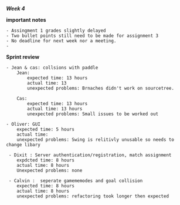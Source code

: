 ***Week 4***

**important notes**

    - Assingment 1 grades slightly delayed
    - Two bullet points still need to be made for assignment 3
    - No deadline for next week nor a meeting.
    - 
    
**Sprint review**

    - Jean & cas: collsions with paddle
        Jean: 
            expected time: 13 hours
            actual time: 13 
            unexpected problems: Brnaches didn't work on sourcetree.
        
        Cas:
            expected time: 13 hours
            actual time: 13 hours
            unexpected problems: Small issues to be worked out
           
    - Oliver: GUI
        expected time: 5 hours
        actual time:
        unexpected problems: Swing is relitivly unusable so needs to change libary
        
     - Dixit : Server authentication/registration, match assignment
        expdcted time: 8 hours
        actual time: 8 hours
        Unexpected problems: none 
     
     - Calvin :  seperate gamememodes and goal collision
        expected time: 8 hours
        actual time: 8 hours
        unexpected problems: refactoring took longer then expected
    
  